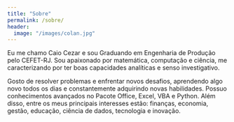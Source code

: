 ```yaml
---
title: "Sobre"
permalink: /sobre/
header:
  image: "/images/colan.jpg"
---
```


Eu me chamo Caio Cezar e sou Graduando em Engenharia de Produção pelo CEFET-RJ. Sou apaixonado por matemática, computação e ciência, me caracterizando por ter boas capacidades analíticas e senso investigativo.

Gosto de resolver problemas e enfrentar novos desafios, aprendendo algo novo todos os dias e constantemente adquirindo novas habilidades. Possuo conhecimentos avançados no Pacote Office, Excel, VBA e Python. Além disso, entre os meus principais interesses estão: finanças, economia, gestão, educação, ciência de dados, tecnologia e inovação. 
